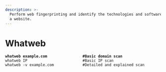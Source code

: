 ```yaml
---
description: >-
  Perform web fingerprinting and identify the technologies and software used by
  a website.
---
```


# Whatweb

<pre class="language-bash" data-title="Syntax"><code class="lang-bash"><strong>whatweb example.com                #Basic domain scan
</strong>whatweb IP                         #Basic IP scan
whatweb -v example.com             #Detailed and explained scan
</code></pre>
